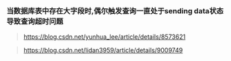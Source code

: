 ### 当数据库表中存在大字段时,偶尔触发查询一直处于sending data状态导致查询超时问题

> https://blog.csdn.net/yunhua_lee/article/details/8573621

> https://blog.csdn.net/lidan3959/article/details/9009749

